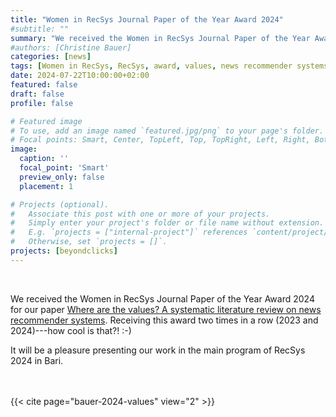 ```yaml
---
title: "Women in RecSys Journal Paper of the Year Award 2024"
#subtitle: ""
summary: "We received the Women in RecSys Journal Paper of the Year Award 2024 for our TORS paper 'Where are the values? A systematic literature review on news recommender systems'."
#authors: [Christine Bauer]
categories: [news]
tags: [Women in RecSys, RecSys, award, values, news recommender systems, news, systematic literature review, survey, TORS]
date: 2024-07-22T10:00:00+02:00
featured: false
draft: false
profile: false

# Featured image
# To use, add an image named `featured.jpg/png` to your page's folder.
# Focal points: Smart, Center, TopLeft, Top, TopRight, Left, Right, BottomLeft, Bottom, BottomRight.
image:
  caption: ''
  focal_point: 'Smart'
  preview_only: false
  placement: 1

# Projects (optional).
#   Associate this post with one or more of your projects.
#   Simply enter your project's folder or file name without extension.
#   E.g. `projects = ["internal-project"]` references `content/project/deep-learning/index.md`.
#   Otherwise, set `projects = []`.
projects: [beyondclicks]
---
```


<br>

We received the Women in RecSys Journal Paper of the Year Award 2024 for our paper [Where are the values? A systematic literature review on news recommender systems](/publications/bauer-2024-values). Receiving this award two times in a row (2023 and 2024)---how cool is that?! :-)

It will be a pleasure presenting our work in the main program of RecSys 2024 in Bari.

<br><br>
{{< cite page="bauer-2024-values" view="2" >}}
